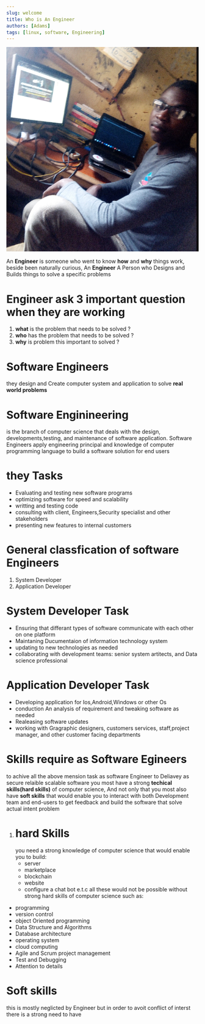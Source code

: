 ```yaml
---
slug: welcome
title: Who is An Engineer
authors: [Adams]
tags: [linux, software, Engineering]
---
```

![](engineer.png)

 An **Engineer** is someone who went to know **how** and **why** things work, beside been naturally curious, An **Engineer** A Person who Designs and Builds things to solve a specific problems
 # Engineer ask 3 important question when they are working 
 1. **what** is the problem that needs to be solved ?
 2. **who** has the problem that needs to be solved ?
 3. **why** is problem this important to solved ?    
 
 # Software Engineers 
 they design and Create computer system and application to solve **real world problems**
 # Software Enginineering 
   is the branch of computer science that deals with the design, developments,testing, and maintenance of software application.
      Software Engineers apply engineering principal and knowledge of computer programming language to build a software solution for end users
# they Tasks
- Evaluating and testing new software programs
- optimizing software for speed and scalability
-  writting and testing code
-  consulting with client, Engineers,Security specialist and other stakeholders
-  presenting new features to internal customers
  
# General classfication of software Engineers
1. System Developer
2. Application Developer

# System Developer Task
- Ensuring that differant types of software communicate with each other on one platform
- Maintaning Ducumentaion of information technology system
- updating to new technologies as needed
- collaborating with development teams: senior system artitects, and Data science professional
# Application Developer Task
- Developing application for Ios,Android,Windows or other Os
- conduction An analysis of requirement and tweaking software as needed
- Realeasing software updates
- working with Gragraphic designers, customers services, staff,project manager, and other customer facing departments
  
# Skills require as Software Egineers
to achive all the above mension task as software Engineer to Deliavey as secure relaible scalable software
you most have a strong **techical skills(hard skills)** of computer science, And not only that you most also have **soft skills** that would enable you to interact with both Development team and end-users to get feedback and build the software that solve actual intent problem 
1. # hard Skills
   you need a strong knowledge of computer science that would enable you to build:
   - server
   - marketplace
   - blockchain
   - website
   - configure a chat bot e.t.c
all these would not be possible without strong hard skills of computer science such as:
- programming
- version control
- object Oriented programming
- Data Structure and Algorithms
- Database architecture
- operating system
- cloud computing
- Agile and Scrum project management
- Test and Debugging
- Attention to details

# Soft skills
this is mostly neglicted by Engineer but in order to avoit conflict of interst there is a strong need to have 